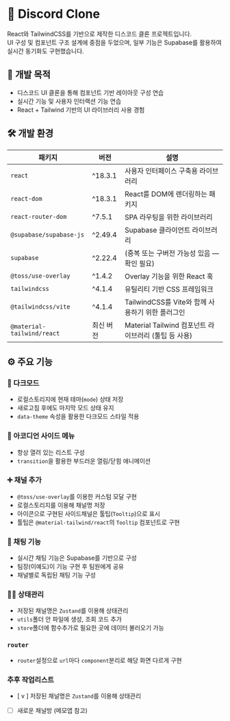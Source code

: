 # 💬 Discord Clone

React와 TailwindCSS를 기반으로 제작한 디스코드 클론 프로젝트입니다.  
UI 구성 및 컴포넌트 구조 설계에 중점을 두었으며, 일부 기능은 Supabase를 활용하여 실시간 동기화도 구현했습니다.

## 🧪 개발 목적

- 디스코드 UI 클론을 통해 컴포넌트 기반 레이아웃 구성 연습
- 실시간 기능 및 사용자 인터랙션 기능 연습
- React + Tailwind 기반의 UI 라이브러리 사용 경험

## 🛠️ 개발 환경

| 패키지                     | 버전      | 설명                                                 |
| -------------------------- | --------- | ---------------------------------------------------- |
| `react`                    | ^18.3.1   | 사용자 인터페이스 구축용 라이브러리                  |
| `react-dom`                | ^18.3.1   | React를 DOM에 렌더링하는 패키지                      |
| `react-router-dom`         | ^7.5.1    | SPA 라우팅을 위한 라이브러리                         |
| `@supabase/supabase-js`    | ^2.49.4   | Supabase 클라이언트 라이브러리                       |
| `supabase`                 | ^2.22.4   | (중복 또는 구버전 가능성 있음 — 확인 필요)           |
| `@toss/use-overlay`        | ^1.4.2    | Overlay 기능을 위한 React 훅                         |
| `tailwindcss`              | ^4.1.4    | 유틸리티 기반 CSS 프레임워크                         |
| `@tailwindcss/vite`        | ^4.1.4    | TailwindCSS를 Vite와 함께 사용하기 위한 플러그인     |
| `@material-tailwind/react` | 최신 버전 | Material Tailwind 컴포넌트 라이브러리 (툴팁 등 사용) |

## ⚙️ 주요 기능

### 🎨 다크모드

- 로컬스토리지에 현재 테마(`mode`) 상태 저장
- 새로고침 후에도 마지막 모드 상태 유지
- `data-theme` 속성을 활용한 다크모드 스타일 적용

### 📂 아코디언 사이드 메뉴

- 항상 열려 있는 리스트 구성
- `transition`을 활용한 부드러운 열림/닫힘 애니메이션

### ➕ 채널 추가

- `@toss/use-overlay`를 이용한 커스텀 모달 구현
- 로컬스토리지를 이용해 채널명 저장
- 아이콘으로 구현된 사이드채널은 툴팁(`Tooltip`)으로 표시
- 툴팁은 `@material-tailwind/react`의 `Tooltip` 컴포넌트로 구현

### 💬 채팅 기능

- 실시간 채팅 기능은 Supabase를 기반으로 구성
- 팀장(이예도)이 기능 구현 후 팀원에게 공유
- 채널별로 독립된 채팅 기능 구성

### 💅🏻 상태관리

- 저장된 채널명은 `Zustand`를 이용해 상태관리
- `utils`폴더 안 파일에 생성, 조회 코드 추가
- `store`폴더에 함수추가로 필요한 곳에 데이터 불러오기 가능

### `router`

- `router`설정으로 `url`마다 `component`분리로 해당 화면 다르게 구현

### 추후 작업리스트

- [ v ] 저장된 채널명은 `Zustand`를 이용해 상태관리
- [ ] 새로운 채널방 (메모앱 참고)

